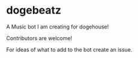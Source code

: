 # dogebeatz
A Music bot I am creating for dogehouse!

Contributors are welcome!

For ideas of what to add to the bot create an issue.
